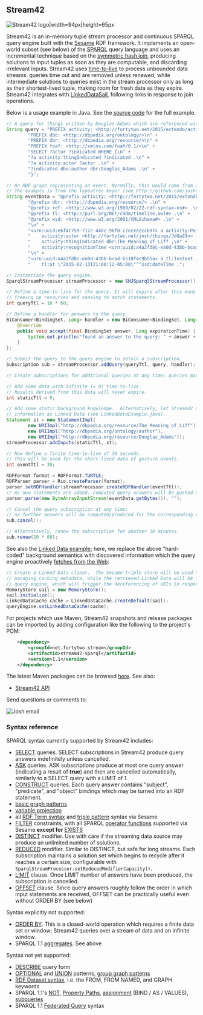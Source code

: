 <!-- This README can be viewed at https://github.com/joshsh/stream42/wiki -->

## Stream42

![Stream42 logo|width=94px|height=65px](https://github.com/joshsh/stream42/wiki/graphics/sesamestream-logo-small.png)

Stream42 is an in-memory tuple stream processor and continuous SPARQL query engine built with the [Sesame](http://rdf4j.org/) RDF framework.  It implements an open-world subset (see below) of the [SPARQL](http://www.w3.org/TR/sparql11-query/) query language and uses an incremental technique based on the [symmetric hash join](http://en.wikipedia.org/wiki/Symmetric_Hash_Join), producing solutions to input tuples as soon as they are computable, and discarding irrelevant inputs.  Stream42 uses [time-to-live](http://en.wikipedia.org/wiki/Time_to_live) to process unbounded data streams: queries time out and are removed unless renewed, while intermediate solutions to queries exist in the stream processor only as long as their shortest-lived tuple, making room for fresh data as they expire.  Stream42 integrates with [LinkedDataSail](https://github.com/joshsh/ripple/wiki/LinkedDataSail), following links in response to join operations.

Below is a usage example in Java.  See the [source code](https://github.com/joshsh/stream42/blob/master/stream42-examples/src/main/java/net/fortytwo/stream/examples/BasicExample.java) for the full example.

```java
// A query for things written by Douglas Adams which are referenced with a pointing gesture
String query = "PREFIX activity: <http://fortytwo.net/2015/extendo/activity#>\n" +
        "PREFIX dbo: <http://dbpedia.org/ontology/>\n" +
        "PREFIX dbr: <http://dbpedia.org/resource/>\n" +
        "PREFIX foaf: <http://xmlns.com/foaf/0.1/>\n" +
        "SELECT ?actor ?indicated WHERE {\n" +
        "?a activity:thingIndicated ?indicated .\n" +
        "?a activity:actor ?actor .\n" +
        "?indicated dbo:author dbr:Douglas_Adams .\n" +
        "}";

// An RDF graph representing an event. Normally, this would come from a dynamic data source.
// The example is from the Typeatron keyer (see http://github.com/joshsh/extendo).
String eventData = "@prefix activity: <http://fortytwo.net/2015/extendo/activity#> .\n" +
        "@prefix dbr: <http://dbpedia.org/resource/> .\n" +
        "@prefix rdf: <http://www.w3.org/1999/02/22-rdf-syntax-ns#> .\n" +
        "@prefix tl: <http://purl.org/NET/c4dm/timeline.owl#> .\n" +
        "@prefix xsd: <http://www.w3.org/2001/XMLSchema#> .\n" +
        "\n" +
        "<urn:uuid:e6f4c759-712c-448c-96f0-c2ecee2ccb97> a activity:Point ;\n" +
        "    activity:actor <http://fortytwo.net/josh/things/JdGwZ4n> ;\n" +
        "    activity:thingIndicated dbr:The_Meaning_of_Liff ;\n" +
        "    activity:recognitionTime <urn:uuid:a4a2fd8c-ea0d-43bb-bcad-6510f4c9b55a> .\n" +
        "\n" +
        "<urn:uuid:a4a2fd8c-ea0d-43bb-bcad-6510f4c9b55a> a tl:Instant ;\n" +
        "    tl:at \"2015-02-13T21:00:12-05:00\"^^xsd:dateTime .";

// Instantiate the query engine.
SparqlStreamProcessor streamProcessor = new SHJSparqlStreamProcessor();

// Define a time-to-live for the query. It will expire after this many seconds,
// freeing up resources and ceasing to match statements.
int queryTtl = 10 * 60;

// Define a handler for answers to the query.
BiConsumer<BindingSet, Long> handler = new BiConsumer<BindingSet, Long>() {
    @Override
    public void accept(final BindingSet answer, Long expirationTime) {
        System.out.println("found an answer to the query: " + answer + ", expires at " + expirationTime);
    }
};

// Submit the query to the query engine to obtain a subscription.
Subscription sub = streamProcessor.addQuery(queryTtl, query, handler);

// Create subscriptions for additional queries at any time; queries match in parallel

// Add some data with infinite (= 0) time-to-live.
// Results derived from this data will never expire.
int staticTtl = 0;

// Add some static background knowledge.  Alternatively, let Stream42 discover this
// information as Linked Data (see LinkedDataExample.java).
Statement st = new StatementImpl(
        new URIImpl("http://dbpedia.org/resource/The_Meaning_of_Liff"),
        new URIImpl("http://dbpedia.org/ontology/author"),
        new URIImpl("http://dbpedia.org/resource/Douglas_Adams"));
streamProcessor.addInputs(staticTtl, st);

// Now define a finite time-to-live of 30 seconds.
// This will be used for the short-lived data of gesture events.
int eventTtl = 30;

RDFFormat format = RDFFormat.TURTLE;
RDFParser parser = Rio.createParser(format);
parser.setRDFHandler(streamProcessor.createRDFHandler(eventTtl));
// As new statements are added, computed query answers will be pushed to the BindingSetHandler.
parser.parse(new ByteArrayInputStream(eventData.getBytes()), "");

// Cancel the query subscription at any time;
// no further answers will be computed/produced for the corresponding query.
sub.cancel();

// Alternatively, renew the subscription for another 10 minutes.
sub.renew(10 * 60);
```

See also the [Linked Data example](https://github.com/joshsh/stream42/blob/master/stream42-examples/src/main/java/net/fortytwo/stream/examples/LinkedDataExample.java); here, we replace the above "hard-coded" background semantics with discovered information which the query engine proactively [fetches from the Web](https://github.com/joshsh/ripple/wiki/LinkedDataSail):

```java
// Create a Linked Data client.  The Sesame triple store will be used for
// managing caching metadata, while the retrieved Linked Data will be fed into the continuous
// query engine, which will trigger the dereferencing of URIs in response to join operations.
MemoryStore sail = new MemoryStore();
sail.initialize();
LinkedDataCache cache = LinkedDataCache.createDefault(sail);
queryEngine.setLinkedDataCache(cache);
```

For projects which use Maven, Stream42 snapshots and release packages can be imported by adding configuration like the following to the project's POM:

```xml
    <dependency>
        <groupId>net.fortytwo.stream</groupId>
        <artifactId>stream42-sparql</artifactId>
        <version>1.1</version>
    </dependency>
```

The latest Maven packages can be browsed [here](http://search.maven.org/#search%7Cga%7C1%7Csesamestream).
See also:
* [Stream42 API](http://fortytwo.net/projects/sesamestream/api/latest/index.html)

Send questions or comments to:

![Josh email](http://fortytwo.net/Home_files/josh_email.jpg)


### Syntax reference

SPARQL syntax currently supported by Stream42 includes:
* [SELECT](http://www.w3.org/TR/sparql11-query/#select) queries.  SELECT subscriptions in Stream42 produce query answers indefinitely unless cancelled.
* [ASK](http://www.w3.org/TR/sparql11-query/#ask) queries.  ASK subscriptions produce at most one query answer (indicating a result of **true**) and then are cancelled automatically, similarly to a SELECT query with a LIMIT of 1.
* [CONSTRUCT](http://www.w3.org/TR/sparql11-query/#construct) queries.  Each query answer contains "subject", "predicate", and "object" bindings which may be turned into an RDF statement.
* [basic graph patterns](http://www.w3.org/TR/sparql11-query/#BasicGraphPatterns)
* [variable projection](http://www.w3.org/TR/sparql11-query/#modProjection)
* all [RDF Term syntax](http://www.w3.org/TR/sparql11-query/#syntaxTerms) and [triple pattern](http://www.w3.org/TR/sparql11-query/#QSynTriples) syntax via Sesame
* [FILTER](http://www.w3.org/TR/sparql11-query/#tests) constraints, with all SPARQL [operator functions](http://www.w3.org/TR/sparql11-query/#SparqlOps) supported via Sesame **except for** [EXISTS](http://www.w3.org/TR/sparql11-query/#func-filter-exists)
* [DISTINCT](http://www.w3.org/TR/sparql11-query/#modDuplicates) modifier.  Use with care if the streaming data source may produce an unlimited number of solutions.
* [REDUCED](http://www.w3.org/TR/sparql11-query/#modDuplicates) modifier.  Similar to DISTINCT, but safe for long streams.  Each subscription maintains a solution set which begins to recycle after it reaches a certain size, configurable with `SparqlStreamProcessor.setReducedModifierCapacity()`.
* [LIMIT](http://www.w3.org/TR/sparql11-query/#modResultLimit) clause.  Once LIMIT number of answers have been produced, the subscription is cancelled.
* [OFFSET](http://www.w3.org/TR/sparql11-query/#modOffset) clause.  Since query answers roughly follow the order in which input statements are received, OFFSET can be practically useful even without ORDER BY (see below)

Syntax explicitly not supported:
* [ORDER BY](http://www.w3.org/TR/sparql11-query/#modOrderBy).  This is a closed-world operation which requires a finite data set or window; Stream42 queries over a stream of data and an infinite window.
* SPARQL 1.1 [aggregates](http://www.w3.org/TR/sparql11-query/#aggregates).  See above

Syntax not yet supported:
* [DESCRIBE](http://www.w3.org/TR/sparql11-query/#describe) query form
* [OPTIONAL](http://www.w3.org/TR/sparql11-query/#optionals) and [UNION](http://www.w3.org/TR/sparql11-query/#alternatives) patterns, [group graph patterns](http://www.w3.org/TR/sparql11-query/#GroupPatterns)
* [RDF Dataset syntax](http://www.w3.org/TR/sparql11-query/#rdfDataset), i.e. the FROM, FROM NAMED, and GRAPH keywords
* SPARQL 1.1's [NOT](http://www.w3.org/TR/sparql11-query/#negation), [Property Paths](http://www.w3.org/TR/sparql11-query/#propertypaths), [assignment](http://www.w3.org/TR/sparql11-query/#assignment) (BIND / AS / VALUES), [subqueries](http://www.w3.org/TR/sparql11-query/#subqueries)
* SPARQL 1.1 [Federated Query](http://www.w3.org/TR/sparql11-federated-query/) syntax

